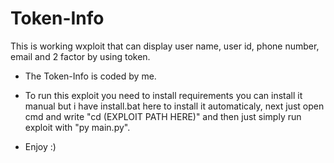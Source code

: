 # Token-Info

This is working wxploit that can display user name, user id, phone number, email and 2 factor by using token.

* The Token-Info is coded by me.

* To run this exploit you need to install requirements you can install it manual but i have install.bat here to install it automaticaly, next just open cmd and write "cd (EXPLOIT PATH HERE)"
and then just simply run exploit with "py main.py".

* Enjoy :)
